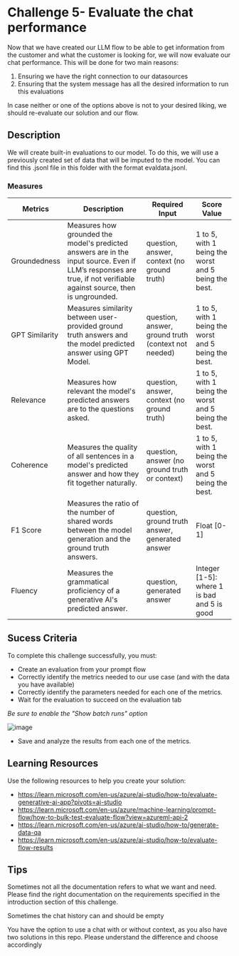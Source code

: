 # Challenge 5- Evaluate the chat performance

Now that we have created our LLM flow to be able to get information from the customer and what the customer is looking for, we will now evaluate our chat performance. This will be done for two main reasons:
1.	Ensuring we have the right connection to our datasources
2.	Ensuring that the system message has all the desired information to run this evaluations

In case neither or one of the options above is not to your desired liking, we should re-evaluate our solution and our flow.

## Description

We will create built-in evaluations to our model. To do this, we will use a previously created set of data that will be imputed to the model. You can find this .jsonl file in this folder with the format evaldata.jsonl.


### Measures 


| Metrics        | Description                                                                                                             | Required Input                               | Score Value                       |
|----------------|-------------------------------------------------------------------------------------------------------------------------|---------------------------------------------|-----------------------------------|
| Groundedness   | Measures how grounded the model's predicted answers are in the input source. Even if LLM’s responses are true, if not verifiable against source, then is ungrounded. | question, answer, context (no ground truth) | 1 to 5, with 1 being the worst and 5 being the best. |
| GPT Similarity | Measures similarity between user-provided ground truth answers and the model predicted answer using GPT Model.           | question, answer, ground truth (context not needed) | 1 to 5, with 1 being the worst and 5 being the best. |
| Relevance      | Measures how relevant the model's predicted answers are to the questions asked.                                          | question, answer, context (no ground truth) | 1 to 5, with 1 being the worst and 5 being the best. |
| Coherence      | Measures the quality of all sentences in a model's predicted answer and how they fit together naturally.                 | question, answer (no ground truth or context) | 1 to 5, with 1 being the worst and 5 being the best. |
| F1 Score       | Measures the ratio of the number of shared words between the model generation and the ground truth answers.              | question, ground truth answer, generated answer | Float [0-1]                       |
| Fluency        | Measures the grammatical proficiency of a generative AI's predicted answer.                                             | question, generated answer                   | Integer [1-5]: where 1 is bad and 5 is good |

## Sucess Criteria

To complete this challenge successfully, you must:
* Create an evaluation from your prompt flow
* Correctly identify the metrics needed to our use case (and with the data you have available)
* Correctly identify the parameters needed for each one of the metrics.
* Wait for the evaluation to succeed on the evaluation tab
  
*Be sure to enable the "Show batch runs" option*

![image](https://github.com/martaldsantos/AIAppsOpenHack/assets/44229401/ea23a9c6-3123-4369-9c14-62e5d3890069)
* Save and analyze the results from each one of the metrics.


## Learning Resources
Use the following resources to help you create your solution:

* https://learn.microsoft.com/en-us/azure/ai-studio/how-to/evaluate-generative-ai-app?pivots=ai-studio
* https://learn.microsoft.com/en-us/azure/machine-learning/prompt-flow/how-to-bulk-test-evaluate-flow?view=azureml-api-2
* https://learn.microsoft.com/en-us/azure/ai-studio/how-to/generate-data-qa
* https://learn.microsoft.com/en-us/azure/ai-studio/how-to/evaluate-flow-results


## Tips
Sometimes not all the documentation refers to what we want and need. Please find the right documentation on the requirements specified in the introduction section of this challenge.

Sometimes the chat history can and should be empty

You have the option to use a chat with or without context, as you also have two solutions in this repo. Please understand the difference and choose accordingly
 
